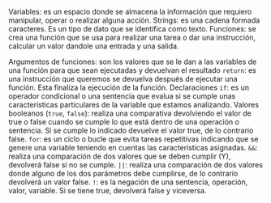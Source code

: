 Variables: es un espacio donde se almacena la información que requiero manipular, operar o realizar alguna acción.
Strings: es una cadena formada caracteres. Es un tipo de dato que se identifica como texto.
Funciones: se crea una función que se usa para realizar una tarea o dar una instrucción, calcular un valor dandole una entrada y una salida.

Argumentos de funciones: son los valores que se le dan a las variables de una función para que sean ejecutadas y devuelvan el resultado
`return`: es una instrucción que queremos se devuelva después de ejecutar una función. Esta finaliza la ejecución de la función.
Declaraciones `if`: es un operador condicional o una sentencia que evalua si se cumple unas características particulares de la variable que estamos analizando.
Valores booleanos (`true`, `false`): realiza una comparativa devolviendo el valor de true o false cuando se cumple lo que está dentro de una operación o sentencia. Si se cumple lo indicado devuelve el valor true, de lo contrario false.
`for`: es un ciclo o bucle que evita tareas repetitivas indicando que se genere una variable teniendo en cuentas las características asignadas.
`&&`: realiza una comparación de dos valores que se deben cumplir (Y), devolverá false si no se cumple.
`||`: realiza una comparación de dos valores donde alguno de los dos parámetros debe cumplirse, de lo contrario devolverá un valor false.
`!`: es la negación de una sentencia, operación, valor, variable. Si se tiene true, devolverá false y viceversa.